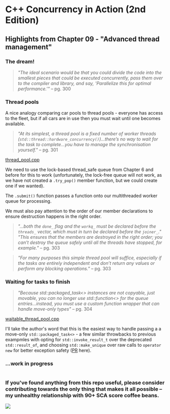 # C++ Concurrency in Action (2nd Edition)

## Highlights from Chapter 09 - "Advanced thread management"

### The dream!
> _"The ideal scenario would be that you could divide the code into the smallest pieces that could be executed concurrently, pass them over to the compiler and library, and say, 'Parallelize this for optimal performance.'"_ – pg. 300

### Thread pools
A nice analogy comparing car pools to thread pools - everyone has access to the fleet, but if all cars are in use then you must wait until one becomes available.

> _"At its simplest, a thread pool is a fixed number of worker threads (`std::thread::hardware_concurrency()`)...there’s no way to wait for the task to complete...you have to manage the synchronisation yourself."_ – pg. 301

[thread_pool.cpp](thread_pool.cpp)

We need to use the lock-based thread_safe queue from Chapter 6 and before for this to work (unfortunately, the lock-free queue will not work, as we have not created a `.try_pop()` member function, but we could create one if we wanted).

The `.submit()` function passes a function onto our multithreaded worker queue for processing.

We must also pay attention to the order of our member declarations to ensure destruction happens in the right order.

> _"...both the `done_` flag and the `workq_` must be declared before the `threads_` vector, which must in turn be declared before the `joiner_`."</br>"This ensures that the members are destroyed in the right order; you can’t destroy the queue safely until all the threads have stopped, for example."_ – pg. 303

> _"For many purposes this simple thread pool will suffice, especially if the tasks are entirely independent and don’t return any values or perform any blocking operations."_ – pg. 303

### Waiting for tasks to finish
> _"Because std::packaged_task<> instances are not copyable, just movable, you can no longer use std::function<> for the queue entries...instead, you must use a custom function wrapper that can handle move-only types"_ – pg. 304

[waitable_thread_pool.cpp](waitable_thread_pool.cpp)

I'll take the author's word that this is the easiest way to handle passing a a move-only `std::packaged_task<>` - a few similar throwbacks to previous exampmles with opting for `std::invoke_result_t` over the deprecated `std::result_of`, and choosing `std::make_unique` over raw calls to `operator new` for better exception safety ([PR](https://github.com/anthonywilliams/ccia_code_samples/pull/46) here).

### ...work in progress
#
### If you've found anything from this repo useful, please consider contributing towards the only thing that makes it all possible – my unhealthy relationship with 90+ SCA score coffee beans.

<a href="https://www.buymeacoffee.com/ITHelpDec"><img src="https://img.buymeacoffee.com/button-api/?text=Buy me a coffee&emoji=&slug=ITHelpDec&button_colour=FFDD00&font_colour=000000&font_family=Cookie&outline_colour=000000&coffee_colour=ffffff" /></a>
